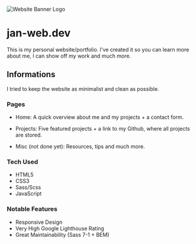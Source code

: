 ![Website Banner Logo](https://i.imgur.com/TOnK5o4.png)

# jan-web.dev

This is my personal website/portfolio. I've created it so you can learn more about me, I can show off my work and much more.

## Informations 

I tried to keep the website as minimalist and clean as possible. 

### Pages

* Home: A quick overview about me and my projects + a contact form.
   
* Projects: Five featured projects + a link to my Github, where all projects are stored.
   
* Misc (not done yet): Resources, tips and much more.

### Tech Used

* HTML5
* CSS3
* Sass/Scss
* JavaScript

### Notable Features

* Responsive Design
* Very High Google Lighthouse Rating
* Great Maintainability (Sass 7-1 + BEM)

